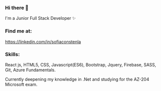 ### Hi there 👋

I'm a Junior Full Stack Developer ✨ 

### Find me at:

https://linkedin.com/in/sofiaconstenla

### Skills: 

React js, HTML5, CSS, Javascript(ES6), Bootstrap, Jquery, Firebase, SASS, Git, Azure Fundamentals.

Currently deepening my knowledge in .Net and studying for the AZ-204 Microsoft exam. 
<!--
**sofi-23/sofi-23** is a ✨ _special_ ✨ repository because its `README.md` (this file) appears on your GitHub profile.

Here are some ideas to get you started:

- 🔭 I’m currently working on ...
- 🌱 I’m currently learning ...
- 👯 I’m looking to collaborate on ...
- 🤔 I’m looking for help with ...
- 💬 Ask me about ...
- 📫 How to reach me: ...
- 😄 Pronouns: ...
- ⚡ Fun fact: ...
-->
